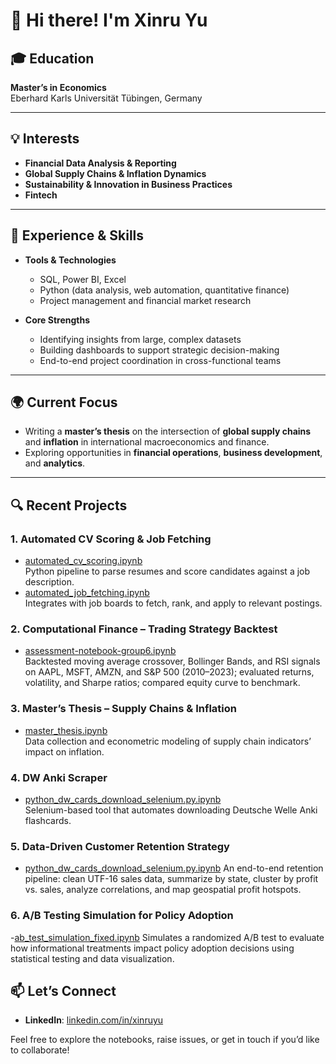 # 👋 Hi there! I'm Xinru Yu

## 🎓 Education
**Master’s in Economics**  
Eberhard Karls Universität Tübingen, Germany

---

## 💡 Interests
- **Financial Data Analysis & Reporting**  
- **Global Supply Chains & Inflation Dynamics**  
- **Sustainability & Innovation in Business Practices**
- **Fintech**

---

## 💼 Experience & Skills
- **Tools & Technologies**  
  - SQL, Power BI, Excel  
  - Python (data analysis, web automation, quantitative finance)  
  - Project management and financial market research  

- **Core Strengths**  
  - Identifying insights from large, complex datasets  
  - Building dashboards to support strategic decision-making  
  - End-to-end project coordination in cross-functional teams  

---

## 🌍 Current Focus
- Writing a **master’s thesis** on the intersection of **global supply chains** and **inflation** in international macroeconomics and finance.  
- Exploring opportunities in **financial operations**, **business development**, and **analytics**.

---

## 🔍 Recent Projects

### 1. Automated CV Scoring & Job Fetching
- [automated_cv_scoring.ipynb](https://github.com/yxrare/yxrare/blob/main/automated%20cv%20scoring.ipynb)  
  Python pipeline to parse resumes and score candidates against a job description.
- [automated_job_fetching.ipynb](https://github.com/yxrare/yxrare/blob/main/automated%20job%20fetching.ipynb)  
  Integrates with job boards to fetch, rank, and apply to relevant postings.

### 2. Computational Finance – Trading Strategy Backtest
- [assessment-notebook-group6.ipynb](https://github.com/yxrare/yxrare/blob/main/pastresearch.pdf)  
  Backtested moving average crossover, Bollinger Bands, and RSI signals on AAPL, MSFT, AMZN, and S&P 500 (2010–2023); evaluated returns, volatility, and Sharpe ratios; compared equity curve to benchmark.

### 3. Master’s Thesis – Supply Chains & Inflation
- [master_thesis.ipynb](https://github.com/yxrare/yxrare/blob/main/master%20thesis.ipynb)  
  Data collection and econometric modeling of supply chain indicators’ impact on inflation.

### 4. DW Anki Scraper
- [python_dw_cards_download_selenium.py.ipynb](https://github.com/yxrare/yxrare/blob/main/python%20dw_cards_download_selenium.py.ipynb)  
  Selenium-based tool that automates downloading Deutsche Welle Anki flashcards.

### 5. Data-Driven Customer Retention Strategy

- [python_dw_cards_download_selenium.py.ipynb](https://github.com/yxrare/yxrare/blob/main/Customer%20Retention%20Strategy.ipynb)
  An end-to-end retention pipeline: clean UTF-16 sales data, summarize by state, cluster by profit vs. sales, analyze correlations, and map geospatial profit hotspots.
### 6. A/B Testing Simulation for Policy Adoption

-[ab_test_simulation_fixed.ipynb](https://github.com/yxrare/yxrare/blob/main/ab_test_simulation_fixed.ipynb)
  Simulates a randomized A/B test to evaluate how informational treatments impact policy adoption decisions using statistical testing and data visualization.

## 📫 Let’s Connect
- **LinkedIn**: [linkedin.com/in/xinruyu](https://linkedin.com/in/xinruyu)

Feel free to explore the notebooks, raise issues, or get in touch if you’d like to collaborate!
